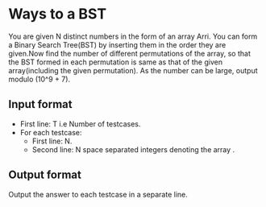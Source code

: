 # Ways to a BST

You are given N distinct numbers in the form of an array Arri. You can form a Binary Search Tree(BST) by inserting them in the order they are given.Now find the number of different permutations of the array, so that the BST formed in each permutation is same as that of the given array(including the given permutation). As the number can be large, output modulo (10^9 + 7).

## Input format

- First line: T i.e Number of testcases.
- For each testcase:
  - First line: N.
  - Second line: N space separated integers denoting the array .

## Output format

Output the answer to each testcase in a separate line.
